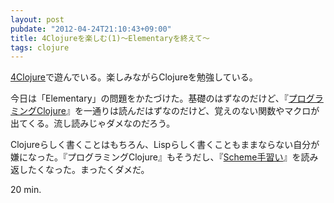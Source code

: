 ```yaml
---
layout: post
pubdate: "2012-04-24T21:10:43+09:00"
title: 4Clojureを楽しむ(1)〜Elementaryを終えて〜
tags: clojure
---
```

[4Clojure](https://www.4clojure.com/)で遊んでいる。楽しみながらClojureを勉強している。

今日は「Elementary」の問題をかたづけた。基礎のはずなのだけど、『[プログラミングClojure](http://amazon.jp/o/ASIN/4274067890/bouzuya-22)』を一通りは読んだはずなのだけど、覚えのない関数やマクロが出てくる。流し読みじゃダメなのだろう。

Clojureらしく書くことはもちろん、Lispらしく書くこともままならない自分が嫌になった。『プログラミングClojure』もそうだし、『[Scheme手習い](http://amazon.jp/o/ASIN/4274068269/bouzuya-22)』を読み返したくなった。まったくダメだ。

20 min.

